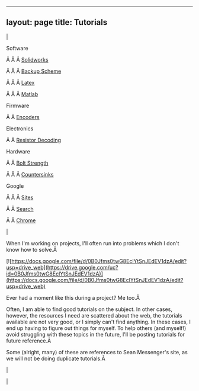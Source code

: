 

---
layout: page
title: Tutorials
---

  

| 

  

 Software 

 Â Â Â [Solidworks](https://sites.google.com/site/tayloredwardpeterson/tutorials/solidworks)  

Â Â Â [Backup Scheme](https://sites.google.com/site/tayloredwardpeterson/tutorials/backupscheme)  

Â Â Â [Latex](https://sites.google.com/site/tayloredwardpeterson/tutorials/latex)

Â Â Â [Matlab](https://sites.google.com/site/tayloredwardpeterson/tutorials/matlab)

  

Firmware

Â Â [Encoders](https://sites.google.com/site/raintomudd/tutorials/rotaryencoders)  

  

Electronics

 Â Â [Resistor Decoding](https://sites.google.com/site/tayloredwardpeterson/tutorials/resistordecoding)

  

 Hardware 

 Â Â [Bolt Strength](https://sites.google.com/site/tayloredwardpeterson/tutorials/bolts)  

Â Â Â [Countersinks](https://sites.google.com/site/raintomudd/tutorials/countersinks)

  

 Google 

Â Â Â [Sites](https://sites.google.com/site/tayloredwardpeterson/tutorials/googlesites)

 Â Â [Search](https://sites.google.com/site/tayloredwardpeterson/tutorials/googleadvancedsearchoperators)  

Â Â [Chrome](https://sites.google.com/site/tayloredwardpeterson/tutorials/googlechrome)

  

 | 

When I'm working on projects, I'll often run into problems which I don't know how to solve.Â 

[![https://docs.google.com/file/d/0B0Jfms0twG8EclYtSnJEdEV1dzA/edit?usp=drive_web](https://drive.google.com/uc?id=0B0Jfms0twG8EclYtSnJEdEV1dzA)](https://docs.google.com/file/d/0B0Jfms0twG8EclYtSnJEdEV1dzA/edit?usp=drive_web)

Ever had a moment like this during a project? Me too.Â 

  

Often, I am able to find good tutorials on the subject. In other cases, however, the resources I need are scattered about the web, the tutorials available are not very good, or I simply can't find anything. In these cases, I end up having to figure out things for myself. To help others (and myself!) avoid struggling with these topics in the future, I'll be posting tutorials for future reference.Â 

  

 Some (alright, many) of these are references to Sean Messenger's site, as we will not be doing duplicate tutorials.Â 

 | 
  

 |

  

